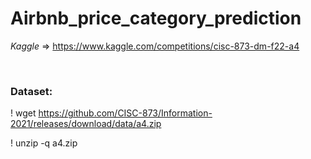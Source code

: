 # Airbnb_price_category_prediction

*Kaggle* =>  https://www.kaggle.com/competitions/cisc-873-dm-f22-a4


<br />

### Dataset:

! wget https://github.com/CISC-873/Information-2021/releases/download/data/a4.zip

! unzip -q a4.zip
